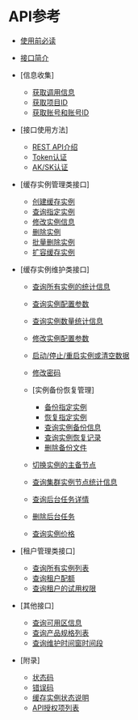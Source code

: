 # API参考

-   [使用前必读](使用前必读.md)
-   [接口简介](接口简介.md)
-   [信息收集]
    -   [获取调用信息](获取调用信息.md)
    -   [获取项目ID](获取项目ID.md)
    -   [获取账号和账号ID](获取账号和账号ID.md)

-   [接口使用方法]
    -   [REST API介绍](REST-API介绍.md)
    -   [Token认证](Token认证.md)
    -   [AK/SK认证](AK-SK认证.md)

-   [缓存实例管理类接口]
    -   [创建缓存实例](创建缓存实例.md)
    -   [查询指定实例](查询指定实例.md)
    -   [修改实例信息](修改实例信息.md)
    -   [删除实例](删除实例.md)
    -   [批量删除实例](批量删除实例.md)
    -   [扩容缓存实例](扩容缓存实例.md)

-   [缓存实例维护类接口]
    -   [查询所有实例的统计信息](查询所有实例的统计信息.md)
    -   [查询实例配置参数](查询实例配置参数.md)
    -   [查询实例数量统计信息](查询实例数量统计信息.md)
    -   [修改实例配置参数](修改实例配置参数.md)
    -   [启动/停止/重启实例或清空数据](启动-停止-重启实例或清空数据.md)
    -   [修改密码](修改密码.md)
    -   [实例备份恢复管理]
        -   [备份指定实例](备份指定实例.md)
        -   [恢复指定实例](恢复指定实例.md)
        -   [查询实例备份信息](查询实例备份信息.md)
        -   [查询实例恢复记录](查询实例恢复记录.md)
        -   [删除备份文件](删除备份文件.md)

    -   [切换实例的主备节点](切换实例的主备节点.md)
    -   [查询集群实例节点统计信息](查询集群实例节点统计信息.md)
    -   [查询后台任务详情](查询后台任务详情.md)
    -   [删除后台任务](删除后台任务.md)
    -   [查询实例价格](查询实例价格.md)

-   [租户管理类接口]
    -   [查询所有实例列表](查询所有实例列表.md)
    -   [查询租户配额](查询租户配额.md)
    -   [查询租户的试用权限](查询租户的试用权限.md)

-   [其他接口]
    -   [查询可用区信息](查询可用区信息.md)
    -   [查询产品规格列表](查询产品规格列表.md)
    -   [查询维护时间窗时间段](查询维护时间窗时间段.md)

-   [附录]
    -   [状态码](状态码.md)
    -   [错误码](错误码.md)
    -   [缓存实例状态说明](缓存实例状态说明.md)
    -   [API授权项列表](API授权项列表.md)

